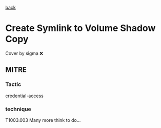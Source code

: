 [back](../index.md)
# Create Symlink to Volume Shadow Copy
Cover by sigma :x: 
## MITRE
### Tactic
credential-access
### technique
T1003.003
Many more think to do...